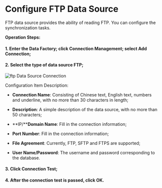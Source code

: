 # Configure FTP Data Source

FTP data source provides the ability of reading FTP. You can configure the synchronization tasks.

**Operation Steps:**

#### 1. Enter the Data Factory; click **Connection Management**; select **Add Connection**;

#### 2. Select the type of data source **FTP**;

![ftp Data Source Connection](../../../../../image/Data-Integration/ftp-connection.png)

Configuration Item Description:

* **Connection Name**: Consisting of Chinese text, English text, numbers and underline, with no more than 30 characters in length;

* **Description**: A simple description of the data source, with no more than 50 characters;

* **IP/****Domain Name**: Fill in the connection information;

* **Port Number**: Fill in the connection information;

* **File Agreement**: Currently, FTP, SFTP and FTPS are supported;

* **User Name/Password**: The username and password corresponding to the database.

#### 3. Click **Connection Test**;

#### 4. After the connection test is passed, click **OK**.

